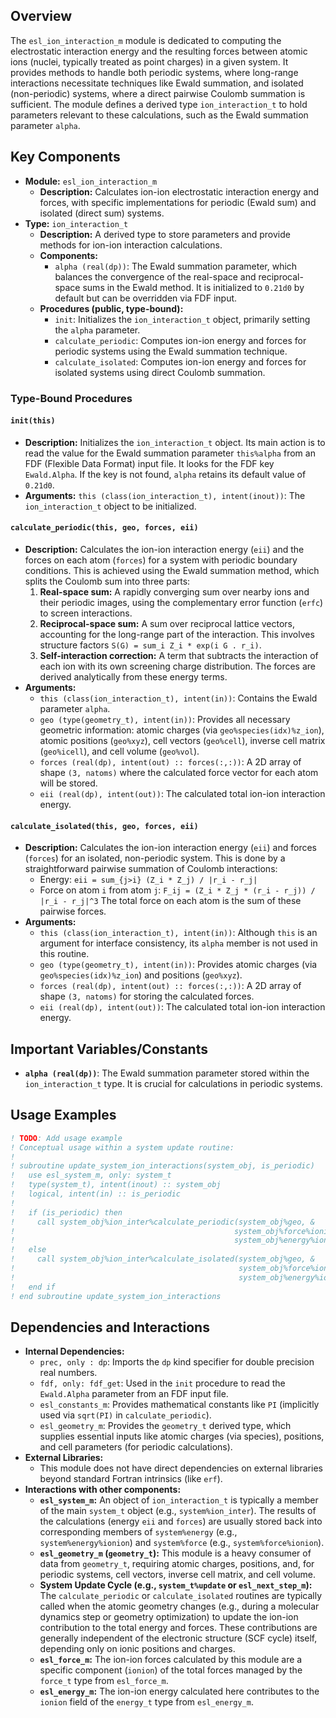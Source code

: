 ## Overview

The `esl_ion_interaction_m` module is dedicated to computing the electrostatic interaction energy and the resulting forces between atomic ions (nuclei, typically treated as point charges) in a given system. It provides methods to handle both periodic systems, where long-range interactions necessitate techniques like Ewald summation, and isolated (non-periodic) systems, where a direct pairwise Coulomb summation is sufficient. The module defines a derived type `ion_interaction_t` to hold parameters relevant to these calculations, such as the Ewald summation parameter `alpha`.

## Key Components

- **Module:** `esl_ion_interaction_m`
    - **Description:** Calculates ion-ion electrostatic interaction energy and forces, with specific implementations for periodic (Ewald sum) and isolated (direct sum) systems.
- **Type:** `ion_interaction_t`
    - **Description:** A derived type to store parameters and provide methods for ion-ion interaction calculations.
    - **Components:**
        - `alpha (real(dp))`: The Ewald summation parameter, which balances the convergence of the real-space and reciprocal-space sums in the Ewald method. It is initialized to `0.21d0` by default but can be overridden via FDF input.
    - **Procedures (public, type-bound):**
        - `init`: Initializes the `ion_interaction_t` object, primarily setting the `alpha` parameter.
        - `calculate_periodic`: Computes ion-ion energy and forces for periodic systems using the Ewald summation technique.
        - `calculate_isolated`: Computes ion-ion energy and forces for isolated systems using direct Coulomb summation.

### Type-Bound Procedures

#### `init(this)`
- **Description:** Initializes the `ion_interaction_t` object. Its main action is to read the value for the Ewald summation parameter `this%alpha` from an FDF (Flexible Data Format) input file. It looks for the FDF key `Ewald.Alpha`. If the key is not found, `alpha` retains its default value of `0.21d0`.
- **Arguments:** `this (class(ion_interaction_t), intent(inout))`: The `ion_interaction_t` object to be initialized.

#### `calculate_periodic(this, geo, forces, eii)`
- **Description:** Calculates the ion-ion interaction energy (`eii`) and the forces on each atom (`forces`) for a system with periodic boundary conditions. This is achieved using the Ewald summation method, which splits the Coulomb sum into three parts:
    1.  **Real-space sum:** A rapidly converging sum over nearby ions and their periodic images, using the complementary error function (`erfc`) to screen interactions.
    2.  **Reciprocal-space sum:** A sum over reciprocal lattice vectors, accounting for the long-range part of the interaction. This involves structure factors `S(G) = sum_i Z_i * exp(i G . r_i)`.
    3.  **Self-interaction correction:** A term that subtracts the interaction of each ion with its own screening charge distribution.
    The forces are derived analytically from these energy terms.
- **Arguments:**
    - `this (class(ion_interaction_t), intent(in))`: Contains the Ewald parameter `alpha`.
    - `geo (type(geometry_t), intent(in))`: Provides all necessary geometric information: atomic charges (via `geo%species(idx)%z_ion`), atomic positions (`geo%xyz`), cell vectors (`geo%cell`), inverse cell matrix (`geo%icell`), and cell volume (`geo%vol`).
    - `forces (real(dp), intent(out) :: forces(:,:))`: A 2D array of shape `(3, natoms)` where the calculated force vector for each atom will be stored.
    - `eii (real(dp), intent(out))`: The calculated total ion-ion interaction energy.

#### `calculate_isolated(this, geo, forces, eii)`
- **Description:** Calculates the ion-ion interaction energy (`eii`) and forces (`forces`) for an isolated, non-periodic system. This is done by a straightforward pairwise summation of Coulomb interactions:
    - Energy: `eii = sum_{j>i} (Z_i * Z_j) / |r_i - r_j|`
    - Force on atom `i` from atom `j`: `F_ij = (Z_i * Z_j * (r_i - r_j)) / |r_i - r_j|^3`
    The total force on each atom is the sum of these pairwise forces.
- **Arguments:**
    - `this (class(ion_interaction_t), intent(in))`: Although `this` is an argument for interface consistency, its `alpha` member is not used in this routine.
    - `geo (type(geometry_t), intent(in))`: Provides atomic charges (via `geo%species(idx)%z_ion`) and positions (`geo%xyz`).
    - `forces (real(dp), intent(out) :: forces(:,:))`: A 2D array of shape `(3, natoms)` for storing the calculated forces.
    - `eii (real(dp), intent(out))`: The calculated total ion-ion interaction energy.

## Important Variables/Constants
- **`alpha (real(dp))`**: The Ewald summation parameter stored within the `ion_interaction_t` type. It is crucial for calculations in periodic systems.

## Usage Examples
```fortran
! TODO: Add usage example
! Conceptual usage within a system update routine:
!
! subroutine update_system_ion_interactions(system_obj, is_periodic)
!   use esl_system_m, only: system_t
!   type(system_t), intent(inout) :: system_obj
!   logical, intent(in) :: is_periodic
!
!   if (is_periodic) then
!     call system_obj%ion_inter%calculate_periodic(system_obj%geo, &
!                                                 system_obj%force%ionion, &
!                                                 system_obj%energy%ionion)
!   else
!     call system_obj%ion_inter%calculate_isolated(system_obj%geo, &
!                                                  system_obj%force%ionion, &
!                                                  system_obj%energy%ionion)
!   end if
! end subroutine update_system_ion_interactions
```

## Dependencies and Interactions

- **Internal Dependencies:**
    - `prec, only : dp`: Imports the `dp` kind specifier for double precision real numbers.
    - `fdf, only: fdf_get`: Used in the `init` procedure to read the `Ewald.Alpha` parameter from an FDF input file.
    - `esl_constants_m`: Provides mathematical constants like `PI` (implicitly used via `sqrt(PI)` in `calculate_periodic`).
    - `esl_geometry_m`: Provides the `geometry_t` derived type, which supplies essential inputs like atomic charges (via species), positions, and cell parameters (for periodic calculations).
- **External Libraries:**
    - This module does not have direct dependencies on external libraries beyond standard Fortran intrinsics (like `erf`).
- **Interactions with other components:**
    - **`esl_system_m`:** An object of `ion_interaction_t` is typically a member of the main `system_t` object (e.g., `system%ion_inter`). The results of the calculations (energy `eii` and `forces`) are usually stored back into corresponding members of `system%energy` (e.g., `system%energy%ionion`) and `system%force` (e.g., `system%force%ionion`).
    - **`esl_geometry_m` (`geometry_t`):** This module is a heavy consumer of data from `geometry_t`, requiring atomic charges, positions, and, for periodic systems, cell vectors, inverse cell matrix, and cell volume.
    - **System Update Cycle (e.g., `system_t%update` or `esl_next_step_m`):** The `calculate_periodic` or `calculate_isolated` routines are typically called when the atomic geometry changes (e.g., during a molecular dynamics step or geometry optimization) to update the ion-ion contribution to the total energy and forces. These contributions are generally independent of the electronic structure (SCF cycle) itself, depending only on ionic positions and charges.
    - **`esl_force_m`:** The ion-ion forces calculated by this module are a specific component (`ionion`) of the total forces managed by the `force_t` type from `esl_force_m`.
    - **`esl_energy_m`:** The ion-ion energy calculated here contributes to the `ionion` field of the `energy_t` type from `esl_energy_m`.
